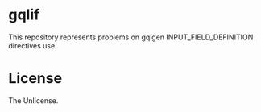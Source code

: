 gqlif
=====

This repository represents problems on gqlgen INPUT_FIELD_DEFINITION
directives use.

# License

The Unlicense.
